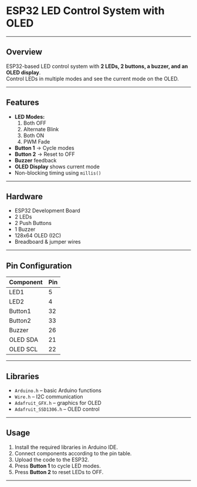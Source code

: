 # ESP32 LED Control System with OLED

---

## **Overview**
ESP32-based LED control system with **2 LEDs, 2 buttons, a buzzer, and an OLED display**.  
Control LEDs in multiple modes and see the current mode on the OLED.

---

## **Features**
- **LED Modes:**  
  1. Both OFF  
  2. Alternate Blink  
  3. Both ON  
  4. PWM Fade  
- **Button 1** → Cycle modes  
- **Button 2** → Reset to OFF  
- **Buzzer** feedback  
- **OLED Display** shows current mode  
- Non-blocking timing using `millis()`  

---

## **Hardware**
- ESP32 Development Board  
- 2 LEDs  
- 2 Push Buttons  
- 1 Buzzer  
- 128x64 OLED (I2C)  
- Breadboard & jumper wires  

---

## **Pin Configuration**

| Component | Pin |
|-----------|-----|
| LED1      | 5   |
| LED2      | 4   |
| Button1   | 32  |
| Button2   | 33  |
| Buzzer    | 26  |
| OLED SDA  | 21  |
| OLED SCL  | 22  |

---

## **Libraries**
- `Arduino.h` – basic Arduino functions  
- `Wire.h` – I2C communication  
- `Adafruit_GFX.h` – graphics for OLED  
- `Adafruit_SSD1306.h` – OLED control  

---

## **Usage**
1. Install the required libraries in Arduino IDE.  
2. Connect components according to the pin table.  
3. Upload the code to the ESP32.  
4. Press **Button 1** to cycle LED modes.  
5. Press **Button 2** to reset LEDs to OFF.  

---
